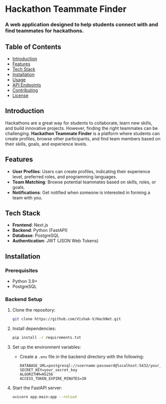 # Hackathon Teammate Finder

### A web application designed to help students connect with and find teammates for hackathons.

## Table of Contents
- [Introduction](#introduction)
- [Features](#features)
- [Tech Stack](#tech-stack)
- [Installation](#installation)
- [Usage](#usage)
- [API Endpoints](#api-endpoints)
- [Contributing](#contributing)
- [License](#license)

## Introduction
Hackathons are a great way for students to collaborate, learn new skills, and build innovative projects. However, finding the right teammates can be challenging. **Hackathon Teammate Finder** is a platform where students can create profiles, browse other participants, and find team members based on their skills, goals, and experience levels.

## Features
- **User Profiles**: Users can create profiles, indicating their experience level, preferred roles, and programming languages.
- **Team Matching**: Browse potential teammates based on skills, roles, or goals.
- **Notifications**: Get notified when someone is interested in forming a team with you.

## Tech Stack
- **Frontend**: Next.js
- **Backend**: Python (FastAPI)
- **Database**: PostgreSQL
- **Authentication**: JWT (JSON Web Tokens)


## Installation

### Prerequisites
- Python 3.9+
- PostgreSQL


### Backend Setup
1. Clone the repository:
    ```bash
    git clone https://github.com/Vishak-V/HackNet.git
    ```

2. Install dependencies:
    ```bash
    pip install -r requirements.txt
    ```

3. Set up the environment variables:
    - Create a `.env` file in the backend directory with the following:
      ```
      DATABASE_URL=postgresql://username:password@localhost:5432/your_db
      SECRET_KEY=your_secret_key
      ALGORITHM=HS256
      ACCESS_TOKEN_EXPIRE_MINUTES=30
      ```


5. Start the FastAPI server:
    ```bash
    uvicorn app.main:app --reload
    ```

